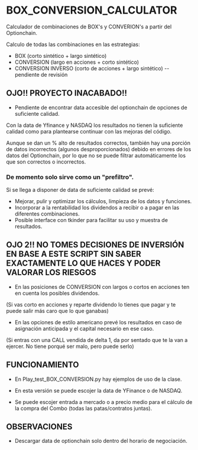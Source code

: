 # BOX_CONVERSION_CALCULATOR
Calculador de combinaciones de BOX's y CONVERION's a partir del Optionchain.

Calculo de todas las combinaciones en las estrategias:
  - BOX (corto sintético + largo sintético)
  - CONVERSION (largo en acciones + corto sintético)
  - CONVERSION INVERSO (corto de acciones + largo sintético) -- pendiente de revisión

## OJO!! PROYECTO INACABADO!! 
- Pendiente de encontrar data accesible del optionchain de opciones de suficiente calidad.

Con la data de Yfinance y NASDAQ los resultados no tienen la suficiente calidad como para plantearse continuar con las mejoras del código.

Aunque se dan un % alto de resultados correctos, también hay una porción de datos incorrectos (algunos desproporcionados) debido en errores de los datos del Optionchain, por lo que no se puede filtrar automáticamente los que son correctos o incorrectos.

### De momento solo sirve como un "prefiltro".

Si se llega a disponer de data de suficiente calidad se prevé:
- Mejorar, pulir y optimizar los cálculos, limpieza de los datos y funciones.
- Incorporar a la rentabilidad los dividendos a recibir o a pagar en las diferentes combinaciones.
- Posible interface con tkinder para facilitar su uso y muestra de resultados.

## OJO 2!! NO TOMES DECISIONES DE INVERSIÓN EN BASE A ESTE SCRIPT SIN SABER EXACTAMENTE LO QUE HACES Y PODER VALORAR LOS RIESGOS
- En las posiciones de CONVERSION con largos o cortos en acciones ten en cuenta los posibles dividendos.

(Si vas corto en acciones y reparte dividendo lo tienes que pagar y te puede salir más caro que lo que ganabas)
- En las opciones de estilo americano prevé los resultados en caso de asignación anticipada y el capital necesario en ese caso.

(Si entras con una CALL vendida de delta 1, da por sentado que te la van a ejercer. No tiene porqué ser malo, pero puede serlo)

## FUNCIONAMIENTO
- En Play_test_BOX_CONVERSION.py hay ejemplos de uso de la clase.
- En esta versión se puede escojer la data de YFinance o de NASDAQ.

- Se puede escojer entrada a mercado o a precio medio para el cálculo de la compra del Combo (todas las patas/contratos juntas).

## OBSERVACIONES
- Descargar data de optionchain solo dentro del horario de negociación.


